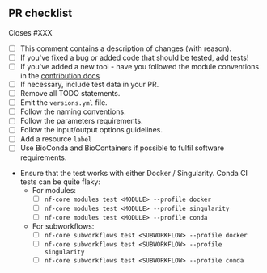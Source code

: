 <!--
# sanger-tol/nf-core-modules pull request

Many thanks for contributing to sanger-tol/nf-core-modules!

Please fill in the appropriate checklist below (delete whatever is not relevant).
These are the most common things requested on pull requests (PRs).

Remember that PRs should be made against the main branch.

Learn more about contributing: [CONTRIBUTING.md](https://github.com/sanger-tol/nf-core-modules/tree/main/.github/CONTRIBUTING.md)
-->

## PR checklist

Closes #XXX <!-- If this PR fixes an issue, please link it here! -->

- [ ] This comment contains a description of changes (with reason).
- [ ] If you've fixed a bug or added code that should be tested, add tests!
- [ ] If you've added a new tool - have you followed the module conventions in the [contribution docs](https://github.com/sanger-tol/nf-core-modules/tree/main/.github/CONTRIBUTING.md)
- [ ] If necessary, include test data in your PR.
- [ ] Remove all TODO statements.
- [ ] Emit the `versions.yml` file.
- [ ] Follow the naming conventions.
- [ ] Follow the parameters requirements.
- [ ] Follow the input/output options guidelines.
- [ ] Add a resource `label`
- [ ] Use BioConda and BioContainers if possible to fulfil software requirements.
- Ensure that the test works with either Docker / Singularity. Conda CI tests can be quite flaky:
  - For modules:
    - [ ] `nf-core modules test <MODULE> --profile docker`
    - [ ] `nf-core modules test <MODULE> --profile singularity`
    - [ ] `nf-core modules test <MODULE> --profile conda`
  - For subworkflows:
    - [ ] `nf-core subworkflows test <SUBWORKFLOW> --profile docker`
    - [ ] `nf-core subworkflows test <SUBWORKFLOW> --profile singularity`
    - [ ] `nf-core subworkflows test <SUBWORKFLOW> --profile conda`
